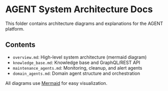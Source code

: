 # AGENT System Architecture Docs

This folder contains architecture diagrams and explanations for the AGENT platform.

## Contents
- `overview.md`: High-level system architecture (mermaid diagram)
- `knowledge_base.md`: Knowledge base and GraphQL/REST API
- `maintenance_agents.md`: Monitoring, cleanup, and alert agents
- `domain_agents.md`: Domain agent structure and orchestration

All diagrams use [Mermaid](https://mermaid-js.github.io/mermaid/#/) for easy visualization.
